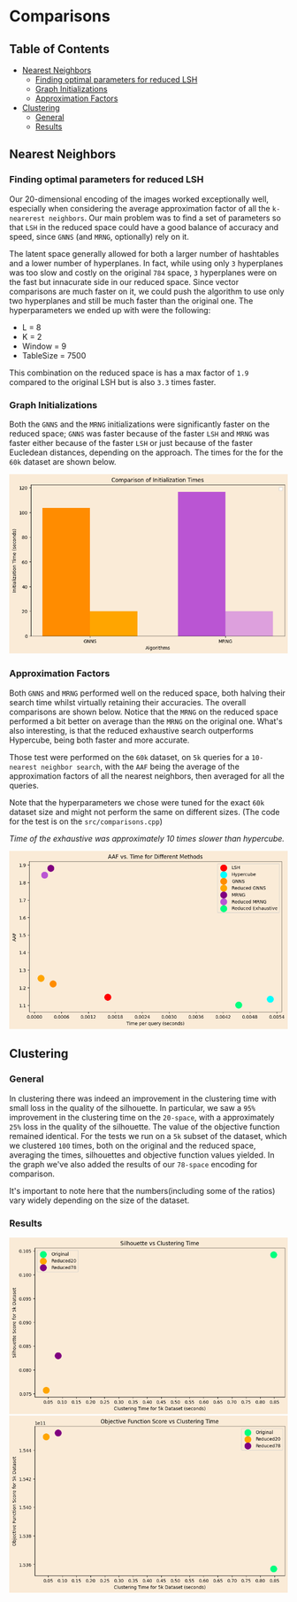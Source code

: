 # Comparisons
## Table of Contents
- [Nearest Neighbors](#nearest-neighbors)
    - [Finding optimal parameters for reduced LSH](#finding-optimal-parameters-for-reduced-lsh)
    - [Graph Initializations](#graph-initializations)
    - [Approximation Factors](#approximation-factors)
- [Clustering](#clustering)
    - [General](#general)
    - [Results](#results)


## Nearest Neighbors
### Finding optimal parameters for reduced LSH
Our 20-dimensional encoding of the images worked exceptionally well, especially when considering the average approximation factor of all the `k-nearerest neighbors`. Our main problem was to find a set of parameters so that `LSH` in the reduced space could have a good balance of accuracy and speed, since `GNNS` (and `MRNG`, optionally) rely on it.

The latent space generally allowed for both a larger number of hashtables and a lower number of hyperplanes. In fact, while using only `3` hyperplanes was too slow and costly on the original `784` space, `3` hyperplanes were on the fast but innacurate side in our reduced space.  Since vector comparisons are much faster on it, we could push the algorithm to use only two hyperplanes and still be much faster than the original one. The hyperparameters we ended up with were the following:

* L = 8
* K = 2
* Window = 9
* TableSize = 7500
    
This combination on the reduced space is has a max factor of `1.9` compared to the original LSH but is also `3.3` times faster. 

### Graph Initializations
Both the `GNNS` and the `MRNG` initializations were significantly faster on the reduced space; `GNNS` was faster because of the faster `LSH` and `MRNG` was faster either because of the faster `LSH` or just because of the faster Eucledean distances, depending on the approach. The times for the for the `60k` dataset are shown below.

![png](./plots/output_2_1.png)
    


### Approximation Factors
Both `GNNS` and `MRNG` performed well on the reduced space, both halving their search time whilst virtually retaining their accuracies. The overall comparisons are shown below. Notice that the `MRNG` on the reduced space performed a bit better on average than the `MRNG` on the original one. What's also interesting, is that the reduced exhaustive search outperforms Hypercube, being both faster and more accurate.

Those test were performed on the `60k` dataset, on `5k` queries for a `10-nearest neighbor search`, with the `AAF` being the average of the approximation factors of all the nearest neighbors, then averaged for all the queries. 

Note that the hyperparameters we chose were tuned for the exact `60k` dataset size and might not perform the same on different sizes. (The code for the test is on the `src/comparisons.cpp`)

*Time of the exhaustive was approximately 10 times slower than hypercube.*

![png](./plots/output_4_0.png)
    


## Clustering
### General
In clustering there was indeed an improvement in the clustering time with small loss in the quality of the silhouette. In particular, we saw a `95%` improvement in the clustering time on the `20-space`, with a approximately `25%` loss in the quality of the silhouette. The value of the objective function remained identical. For the tests we run on a `5k` subset of the dataset, which we clustered `100` times, both on the original and the reduced space, averaging the times, silhouettes  and objective function values yielded. In the graph we've also added the results of our `78-space` encoding for comparison.

It's important to note here that the numbers(including some of the ratios) vary widely depending on the size of the dataset.

### Results
![png](./plots/output_6_0.png)
![png](./plots/output_7_0.png)
    

